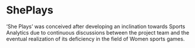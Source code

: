 # ShePlays
‘She Plays’ was conceived after developing an inclination towards Sports Analytics due to continuous discussions between the project team and the eventual realization of its deficiency in the field of Women sports games.
